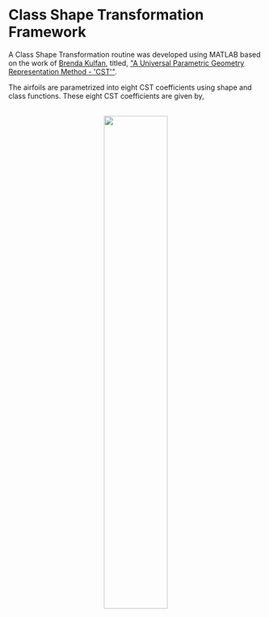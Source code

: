 # Class Shape Transformation Framework
<p align="justify">
  
  A Class Shape Transformation routine was developed using MATLAB based on the work of [Brenda Kulfan](https://www.brendakulfan.com/), titled, ["A Universal Parametric Geometry Representation
  Method - 'CST'"](https://www.researchgate.net/publication/245430684_Universal_Parametric_Geometry_Representation_Method).
</p>

The airfoils are parametrized into eight CST coefficients using shape and class functions. These eight CST coefficients are given by,
<br/>
<br/>
<p align="center">
  <img align="center" src="https://github.com/kanakaero/airfoil-aerodynamic-geometric-coefficients-dataset/assets/93387754/7d492f4e-5497-48cd-9dcc-af385df13ae0" width="50%">
</p>
<br/>
<br/>

